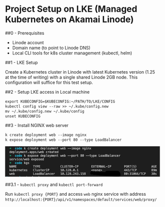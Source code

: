 # Project Setup on LKE (Managed Kubernetes on Akamai Linode)

##0 - Prerequisites

- Linode account
- Domain name (to point to Linode DNS)
- Local CLI tools for k8s cluster management (kubectl, helm)

##1 - LKE Setup

Create a Kubernetes cluster in Linode with latest Kubernetes version (1.25 at the time of writing) with a single shared Linode 2GB node. This configuration will suffice for this test setup.

##2 - Setup LKE access in Local machine

```
export KUBECONFIG=$KUBECONFIG:~/PATH/TO/LKE/CONFIG
kubectl config view --raw >> ~/.kube/config.new
mv ~/.kube/config.new ~/.kube/config
unset KUBECONFIG
```

##3 - Install NGINX web server

```
k create deployment web --image nginx
k expose deployment web --port 80 --type LoadBalancer
```

![](img/nginx.png)

##3.1 - `kubectl proxy` and `kubectl port-forward`

Run `kubectl proxy {PORT}` and access `web` nginx service with address
`http://localhost:{PORT}/api/v1/namespaces/default/services/web/proxy/`
